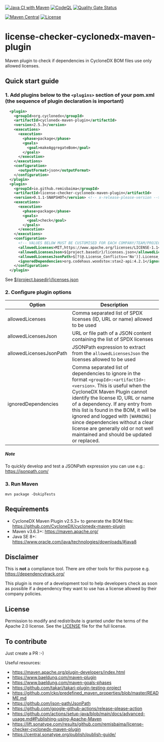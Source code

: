 [![Java CI with Maven](https://github.com/remisbaima/license-checker-cyclonedx-maven-plugin/actions/workflows/maven.yml/badge.svg)](https://github.com/remisbaima/license-checker-cyclonedx-maven-plugin/actions/workflows/maven.yml)
[![CodeQL](https://github.com/remisbaima/license-checker-cyclonedx-maven-plugin/actions/workflows/codeql-analysis.yml/badge.svg)](https://github.com/remisbaima/license-checker-cyclonedx-maven-plugin/actions/workflows/codeql-analysis.yml)
[![Quality Gate Status](https://sonarcloud.io/api/project_badges/measure?project=remisbaima_license-checker-cyclonedx-maven-plugin&metric=alert_status)](https://sonarcloud.io/summary/overall?id=remisbaima_license-checker-cyclonedx-maven-plugin)

[![Maven Central](https://maven-badges.herokuapp.com/maven-central/io.github.remisbaima/license-checker-cyclonedx-maven-plugin/badge.svg)](https://maven-badges.herokuapp.com/maven-central/io.github.remisbaima/license-checker-cyclonedx-maven-plugin)
[![License](https://img.shields.io/badge/license-Apache%202.0-brightgreen.svg)][LICENSE]


# license-checker-cyclonedx-maven-plugin
Maven plugin to check if dependencies in CycloneDX BOM files use only allowed licenses.


## Quick start guide
### 1. Add plugins below to the `<plugins>` section of your pom.xml (the sequence of plugin declaration is important)
```xml
  <plugin>
    <groupId>org.cyclonedx</groupId>
    <artifactId>cyclonedx-maven-plugin</artifactId>
    <version>2.5.3</version>
    <executions>
      <execution>
        <phase>package</phase>
        <goals>
          <goal>makeAggregateBom</goal>
        </goals>
      </execution>
    </executions>
    <configuration>
      <outputFormat>json</outputFormat>
    </configuration>
  </plugin>
  <plugin>
    <groupId>io.github.remisbaima</groupId>
    <artifactId>license-checker-cyclonedx-maven-plugin</artifactId>
    <version>0.1.1-SNAPSHOT</version> <!-- x-release-please-version -->
    <executions>
      <execution>
        <phase>package</phase>
        <goals>
          <goal>check</goal>
        </goals>
      </execution>
    </executions>
    <configuration>
      <!-- VALUES BELOW MUST BE CUSTOMISED FOR EACH COMPANY/TEAM/PROJECT -->
      <allowedLicenses>MIT,https://www.apache.org/licenses/LICENSE-1.1</allowedLicenses>
      <allowedLicensesJson>${project.basedir}/licenses.json</allowedLicensesJson>
      <allowedLicensesJsonPath>$[?(@.License_Conflicts=='No')].License_SPDX</allowedLicensesJsonPath>
      <ignoredDependencies>org.codehaus.woodstox:stax2-api:4.2.1</ignoredDependencies>
    </configuration>
  </plugin>
```
See [${project.basedir}/licenses.json](src/test/resources/complex-project/licenses.json)


### 2. Configure plugin options
| Option  | Description |
| ------- | ----------- |
| allowedLicenses         | Comma separated list of SPDX licenses (ID, URL or name) allowed to be used |
| allowedLicensesJson     | URL or file path of a JSON content containing the list of SPDX licenses |
| allowedLicensesJsonPath | JSONPath expression to extract from the `allowedLicensesJson` the licenses allowed to be used |
| ignoredDependencies     | Comma separated list of dependencies to ignore in the format `<groupId>:<artifactId>:<version>`. This is useful when the CycloneDX Maven Plugin cannot identify the license ID, URL or name of a dependency. If any entry from this list is found in the BOM, it will be ignored and logged with `[WARNING]` since dependencies without a clear license are generally old or not well maintained and should be updated or replaced. |

##### Note
To quickly develop and test a JSONPath expression you can use e.g.: https://jsonpath.com/


### 3. Run Maven
```
mvn package -DskipTests
```


## Requirements
- CycloneDX Maven Plugin v2.5.3+ to generate the BOM files: https://github.com/CycloneDX/cyclonedx-maven-plugin
- Maven v3.6.3+: https://maven.apache.org/
- Java SE 8+: https://www.oracle.com/java/technologies/downloads/#java8


## Disclaimer
This is **not** a compliance tool. There are other tools for this purpose e.g. https://dependencytrack.org/

This plugin is more of a development tool to help developers check as soon as possible if a dependency they want to use has a license allowed by their company policies.


## License
Permission to modify and redistribute is granted under the terms of the Apache 2.0 license. See the [LICENSE] file for the full license.

[LICENSE]: https://github.com/remisbaima/license-checker-cyclonedx-maven-plugin/blob/main/LICENSE


## To contribute
Just create a PR :-)

Useful resources:
- https://maven.apache.org/plugin-developers/index.html
- https://www.baeldung.com/maven-plugin
- https://www.baeldung.com/maven-goals-phases
- https://github.com/takari/takari-plugin-testing-project
- https://github.com/cko/predefined_maven_properties/blob/master/README.md
- https://github.com/json-path/JsonPath
- https://github.com/google-github-actions/release-please-action
- https://github.com/actions/setup-java/blob/main/docs/advanced-usage.md#Publishing-using-Apache-Maven
- https://lift.sonatype.com/results/github.com/remisbaima/license-checker-cyclonedx-maven-plugin
- https://central.sonatype.org/publish/publish-guide/